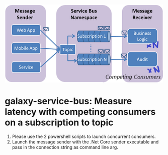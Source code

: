 ![Diagram](https://github.com/rickijen/galaxy-service-bus/blob/master/sb-topics-01.png)
# galaxy-service-bus: Measure latency with competing consumers on a subscription to topic #

1. Please use the 2 powershell scripts to launch concurrent consumers.
2. Launch the message sender with the .Net Core sender executable and pass in the connection string as command line arg.
